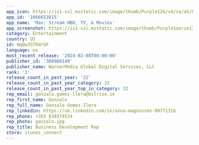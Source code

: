 ```yaml
---
app_icon: https://is1-ssl.mzstatic.com/image/thumb/Purple126/v4/ca/a5/83/caa58355-2eb8-7a96-bdf8-7270073c0248/AppIcon-1x_U007epad-0-85-220.png/1024x1024bb.png
app_id: '1666653815'
app_name: 'Max: Stream HBO, TV, & Movies'
app_screenshot: https://is1-ssl.mzstatic.com/image/thumb/PurpleSource126/v4/a0/25/4a/a0254a5b-fbfe-7c71-bfe0-342e23628d8f/a4729085-7fa1-4ef5-ae9c-32254f8e732c_Max_2.5z_Apple_English_-_US_PH-5.5_1.jpg/1242x2208bb.png
category: Entertainment
country: US
id: WqQw3STRdrGF
language: es
most_recent_release: '2024-02-08T00:00:00'
publisher_id: '300988148'
publisher_name: WarnerMedia Global Digital Services, LLC
rank: '3'
release_count_in_past_year: '22'
release_count_in_past_year_category: 32
release_count_in_past_year_top_in_category: 32
rep_email: gonzalo.gomez-llera@bitrise.io
rep_first_name: Gonzalo
rep_full_name: Gonzalo Gomez-Ilera
rep_linkedin: https://uk.linkedin.com/in/anna-magnussen-0977131b
rep_phone: +353 838374524
rep_photo: gonzalo.jpg
rep_title: Business Development Rep
store: itunes_connect
---
```

